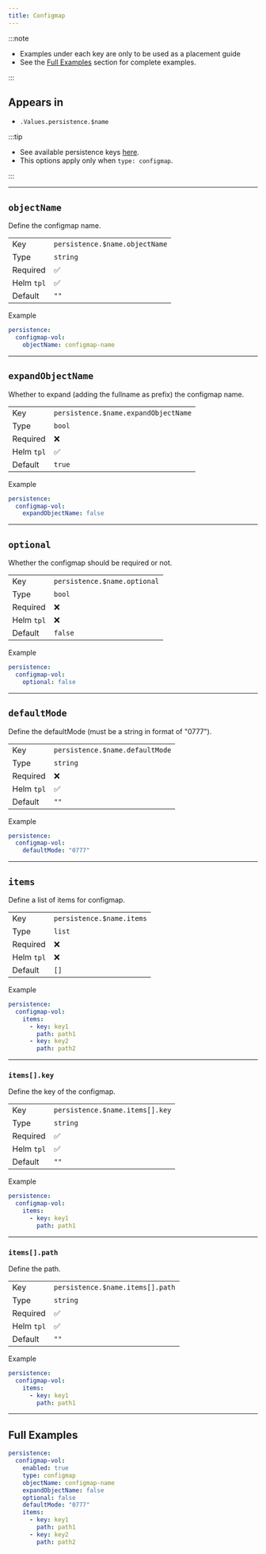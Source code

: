 ```yaml
---
title: Configmap
---
```


:::note

- Examples under each key are only to be used as a placement guide
- See the [Full Examples](/general/common/persistence/configmap#full-examples) section for complete examples.

:::

## Appears in

- `.Values.persistence.$name`

:::tip

- See available persistence keys [here](/general/common/).
- This options apply only when `type: configmap`.

:::

---

## `objectName`

Define the configmap name.

|            |                                |
| ---------- | ------------------------------ |
| Key        | `persistence.$name.objectName` |
| Type       | `string`                       |
| Required   | ✅                             |
| Helm `tpl` | ✅                             |
| Default    | `""`                           |

Example

```yaml
persistence:
  configmap-vol:
    objectName: configmap-name
```

---

## `expandObjectName`

Whether to expand (adding the fullname as prefix) the configmap name.

|            |                                      |
| ---------- | ------------------------------------ |
| Key        | `persistence.$name.expandObjectName` |
| Type       | `bool`                               |
| Required   | ❌                                   |
| Helm `tpl` | ✅                                   |
| Default    | `true`                               |

Example

```yaml
persistence:
  configmap-vol:
    expandObjectName: false
```

---

## `optional`

Whether the configmap should be required or not.

|            |                              |
| ---------- | ---------------------------- |
| Key        | `persistence.$name.optional` |
| Type       | `bool`                       |
| Required   | ❌                           |
| Helm `tpl` | ❌                           |
| Default    | `false`                      |

Example

```yaml
persistence:
  configmap-vol:
    optional: false
```

---

## `defaultMode`

Define the defaultMode (must be a string in format of "0777").

|            |                                 |
| ---------- | ------------------------------- |
| Key        | `persistence.$name.defaultMode` |
| Type       | `string`                        |
| Required   | ❌                              |
| Helm `tpl` | ✅                              |
| Default    | `""`                            |

Example

```yaml
persistence:
  configmap-vol:
    defaultMode: "0777"
```

---

## `items`

Define a list of items for configmap.

|            |                           |
| ---------- | ------------------------- |
| Key        | `persistence.$name.items` |
| Type       | `list`                    |
| Required   | ❌                        |
| Helm `tpl` | ❌                        |
| Default    | `[]`                      |

Example

```yaml
persistence:
  configmap-vol:
    items:
      - key: key1
        path: path1
      - key: key2
        path: path2
```

---

### `items[].key`

Define the key of the configmap.

|            |                                 |
| ---------- | ------------------------------- |
| Key        | `persistence.$name.items[].key` |
| Type       | `string`                        |
| Required   | ✅                              |
| Helm `tpl` | ✅                              |
| Default    | `""`                            |

Example

```yaml
persistence:
  configmap-vol:
    items:
      - key: key1
        path: path1
```

---

### `items[].path`

Define the path.

|            |                                  |
| ---------- | -------------------------------- |
| Key        | `persistence.$name.items[].path` |
| Type       | `string`                         |
| Required   | ✅                               |
| Helm `tpl` | ✅                               |
| Default    | `""`                             |

Example

```yaml
persistence:
  configmap-vol:
    items:
      - key: key1
        path: path1
```

---

## Full Examples

```yaml
persistence:
  configmap-vol:
    enabled: true
    type: configmap
    objectName: configmap-name
    expandObjectName: false
    optional: false
    defaultMode: "0777"
    items:
      - key: key1
        path: path1
      - key: key2
        path: path2
```
